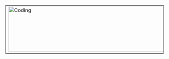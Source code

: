 <table align="center" border="none" width="50%">
  <td>
    <img align="center" alt="Coding" src="https://github.com/user-attachments/assets/f7fcd47c-0e01-44b7-8f72-46d490bc7579" width="800" height="145">
  </td>
</table>
